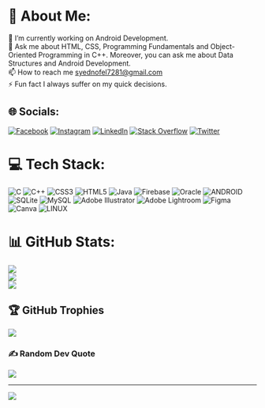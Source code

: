 # 💫 About Me:
🔭 I’m currently working on Android Development.<br>💬 Ask me about HTML, CSS, Programming Fundamentals and Object-Oriented Programming in C++. Moreover, you can ask me about Data Structures and Android Development. <br>📫 How to reach me syednofel7281@gmail.com<br>⚡ Fun fact I always suffer on my quick decisions.


## 🌐 Socials:
[![Facebook](https://img.shields.io/badge/Facebook-%231877F2.svg?logo=Facebook&logoColor=white)](https://facebook.com/https://web.facebook.com/usmankiyani.usmannkiyani.1/) [![Instagram](https://img.shields.io/badge/Instagram-%23E4405F.svg?logo=Instagram&logoColor=white)](https://instagram.com/syednofel._.30) [![LinkedIn](https://img.shields.io/badge/LinkedIn-%230077B5.svg?logo=linkedin&logoColor=white)](https://linkedin.com/in/https://www.linkedin.com/in/syed-nofel/) [![Stack Overflow](https://img.shields.io/badge/-Stackoverflow-FE7A16?logo=stack-overflow&logoColor=white)](https://stackoverflow.com/users/21181295) [![Twitter](https://img.shields.io/badge/Twitter-%231DA1F2.svg?logo=Twitter&logoColor=white)](https://twitter.com/https://twitter.com/NofelSyed) 

# 💻 Tech Stack:
![C](https://img.shields.io/badge/c-%2300599C.svg?style=for-the-badge&logo=c&logoColor=white) ![C++](https://img.shields.io/badge/c++-%2300599C.svg?style=for-the-badge&logo=c%2B%2B&logoColor=white) ![CSS3](https://img.shields.io/badge/css3-%231572B6.svg?style=for-the-badge&logo=css3&logoColor=white) ![HTML5](https://img.shields.io/badge/html5-%23E34F26.svg?style=for-the-badge&logo=html5&logoColor=white) ![Java](https://img.shields.io/badge/java-%23ED8B00.svg?style=for-the-badge&logo=java&logoColor=white) ![Firebase](https://img.shields.io/badge/firebase-%23039BE5.svg?style=for-the-badge&logo=firebase) ![Oracle](https://img.shields.io/badge/Oracle-F80000?style=for-the-badge&logo=oracle&logoColor=white) ![ANDROID](https://img.shields.io/badge/android-%2320232a.svg?style=for-the-badge&logo=android&logoColor=%a4c639) ![SQLite](https://img.shields.io/badge/sqlite-%2307405e.svg?style=for-the-badge&logo=sqlite&logoColor=white) ![MySQL](https://img.shields.io/badge/mysql-%2300f.svg?style=for-the-badge&logo=mysql&logoColor=white) ![Adobe Illustrator](https://img.shields.io/badge/adobeillustrator-%23FF9A00.svg?style=for-the-badge&logo=adobeillustrator&logoColor=white) ![Adobe Lightroom](https://img.shields.io/badge/Adobe%20Lightroom-31A8FF.svg?style=for-the-badge&logo=Adobe%20Lightroom&logoColor=white) 	![Figma](https://img.shields.io/badge/figma-%23F24E1E.svg?style=for-the-badge&logo=figma&logoColor=white) ![Canva](https://img.shields.io/badge/Canva-%2300C4CC.svg?style=for-the-badge&logo=Canva&logoColor=white) ![LINUX](https://img.shields.io/badge/Linux-FCC624?style=for-the-badge&logo=linux&logoColor=black)
# 📊 GitHub Stats:
![](https://github-readme-stats.vercel.app/api?username=Syed-M-Nofel&theme=gotham&hide_border=false&include_all_commits=true&count_private=true)<br/>
![](https://github-readme-streak-stats.herokuapp.com/?user=Syed-M-Nofel&theme=gotham&hide_border=false)<br/>
![](https://github-readme-stats.vercel.app/api/top-langs/?username=Syed-M-Nofel&theme=gotham&hide_border=false&include_all_commits=true&count_private=true&layout=compact)

## 🏆 GitHub Trophies
![](https://github-profile-trophy.vercel.app/?username=Syed-M-Nofel&theme=radical&no-frame=false&no-bg=true&margin-w=4)

### ✍️ Random Dev Quote
![](https://quotes-github-readme.vercel.app/api?type=horizontal&theme=radical)

---
[![](https://visitcount.itsvg.in/api?id=Syed-M-Nofel&icon=0&color=0)](https://visitcount.itsvg.in)

<!-- Proudly created with GPRM ( https://gprm.itsvg.in ) -->
